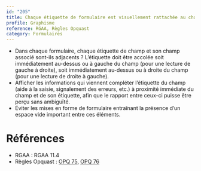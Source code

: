 ```yaml
---
id: "205"
title: Chaque étiquette de formulaire est visuellement rattachée au champ qu'elle décrit.
profile: Graphisme
reference: RGAA, Règles Opquast
category: Formulaires
---
```


* Dans chaque formulaire, chaque étiquette de champ et son champ associé sont-ils adjacents ? L’étiquette doit être accolée soit immédiatement au-dessus ou à gauche du champ (pour une lecture de gauche à droite), soit immédiatement au-dessus ou à droite du champ (pour une lecture de droite à gauche).
* Afficher les informations qui viennent compléter l’étiquette du champ (aide à la saisie, signalement des erreurs, etc.) à proximité immédiate du champ et de son étiquette, afin que le rapport entre ceux-ci puisse être perçu sans ambiguïté.
* Éviter les mises en forme de formulaire entraînant la présence d’un espace vide important entre ces éléments.

# Références

*   RGAA : RGAA 11.4
*   Règles Opquast : [OPQ 75](https://checklists.opquast.com/fr/assurance-qualite-web/chaque-etiquette-de-formulaire-est-visuellement-rattachee-au-champ-quelle-decrit), [OPQ 76](https://checklists.opquast.com/fr/assurance-qualite-web/les-informations-contextuelles-se-rapportant-a-un-champ-de-formulaire-lui-sont-visuellement-rattachees)
